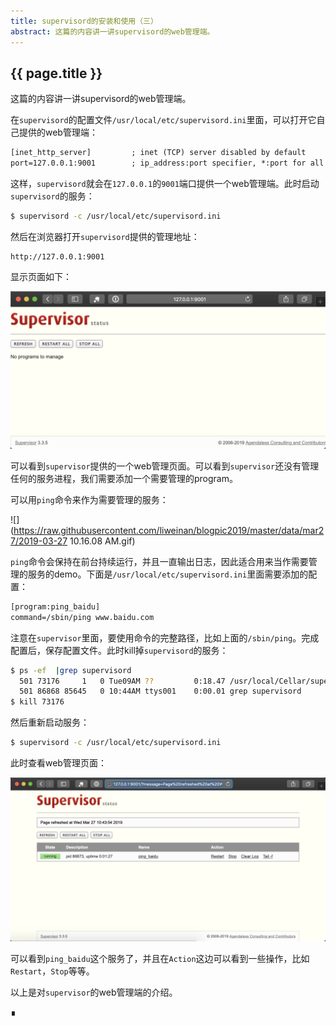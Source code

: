 ```yaml
---
title: supervisord的安装和使用（三）
abstract: 这篇的内容讲一讲supervisord的web管理端。
---
```


## {{ page.title }}

这篇的内容讲一讲supervisord的web管理端。

在`supervisord`的配置文件`/usr/local/etc/supervisord.ini`里面，可以打开它自己提供的web管理端：

```txt
[inet_http_server]         ; inet (TCP) server disabled by default
port=127.0.0.1:9001        ; ip_address:port specifier, *:port for all iface
```

这样，`supervisord`就会在`127.0.0.1`的`9001`端口提供一个web管理端。此时启动`supervisord`的服务：

```bash
$ supervisord -c /usr/local/etc/supervisord.ini
```

然后在浏览器打开`supervisord`提供的管理地址：

```url
http://127.0.0.1:9001
```

显示页面如下：

![](https://raw.githubusercontent.com/liweinan/blogpic2019/master/data/mar27/D2C84976-1C62-4E66-9A6B-5261519574B3.png)

可以看到`supervisor`提供的一个web管理页面。可以看到`supervisor`还没有管理任何的服务进程，我们需要添加一个需要管理的program。

可以用`ping`命令来作为需要管理的服务：

![](https://raw.githubusercontent.com/liweinan/blogpic2019/master/data/mar27/2019-03-27 10.16.08 AM.gif)

`ping`命令会保持在前台持续运行，并且一直输出日志，因此适合用来当作需要管理的服务的demo。下面是`/usr/local/etc/supervisord.ini`里面需要添加的配置：

```txt
[program:ping_baidu]
command=/sbin/ping www.baidu.com
```

注意在`supervisor`里面，要使用命令的完整路径，比如上面的`/sbin/ping`。完成配置后，保存配置文件。此时kill掉`supervisord`的服务：

```bash
$ ps -ef  |grep supervisord
  501 73176     1   0 Tue09AM ??         0:18.47 /usr/local/Cellar/supervisor/3.3.5/libexec/bin/python2.7 /usr/local/bin/supervisord -c /usr/local/etc/supervisord.ini
  501 86868 85645   0 10:44AM ttys001    0:00.01 grep supervisord
$ kill 73176
```

然后重新启动服务：

```bash
$ supervisord -c /usr/local/etc/supervisord.ini
```

此时查看web管理页面：

![](https://raw.githubusercontent.com/liweinan/blogpic2019/master/data/mar27/BD0D36F0-7925-40E1-B2B6-932A8245B573.png)

可以看到`ping_baidu`这个服务了，并且在`Action`这边可以看到一些操作，比如`Restart`，`Stop`等等。

以上是对`supervisor`的web管理端的介绍。

∎


